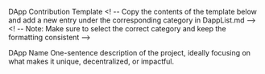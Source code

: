 DApp Contribution Template
<! -- Copy the contents of the template below and add a new entry under the corresponding category in DappList.md --> <! -- Note: Make sure to select the correct category and keep the formatting consistent -->

DApp Name
One-sentence description of the project, ideally focusing on what makes it unique, decentralized, or impactful.
